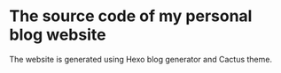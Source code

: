# The source code of my personal blog website

The website is generated using Hexo blog generator and Cactus theme.
